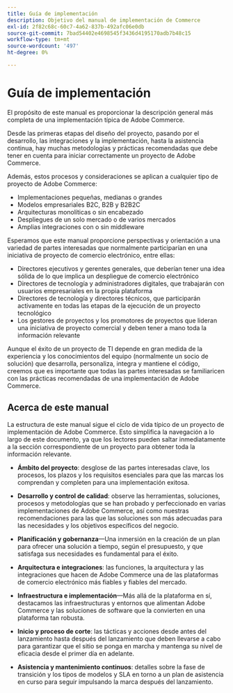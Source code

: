 ```yaml
---
title: Guía de implementación
description: Objetivo del manual de implementación de Commerce
exl-id: 2f82c68c-60c7-4a62-837b-492afc06e0db
source-git-commit: 7bad54402e4698545f3436d4195170adb7b48c15
workflow-type: tm+mt
source-wordcount: '497'
ht-degree: 0%

---
```


# Guía de implementación

El propósito de este manual es proporcionar la descripción general más completa de una implementación típica de Adobe Commerce.

Desde las primeras etapas del diseño del proyecto, pasando por el desarrollo, las integraciones y la implementación, hasta la asistencia continua, hay muchas metodologías y prácticas recomendadas que debe tener en cuenta para iniciar correctamente un proyecto de Adobe Commerce.

Además, estos procesos y consideraciones se aplican a cualquier tipo de proyecto de Adobe Commerce:

- Implementaciones pequeñas, medianas o grandes
- Modelos empresariales B2C, B2B y B2B2C
- Arquitecturas monolíticas o sin encabezado
- Despliegues de un solo mercado o de varios mercados
- Amplias integraciones con o sin middleware

Esperamos que este manual proporcione perspectivas y orientación a una variedad de partes interesadas que normalmente participarían en una iniciativa de proyecto de comercio electrónico, entre ellas:

- Directores ejecutivos y gerentes generales, que deberían tener una idea sólida de lo que implica un despliegue de comercio electrónico
- Directores de tecnología y administradores digitales, que trabajarán con usuarios empresariales en la propia plataforma
- Directores de tecnología y directores técnicos, que participarán activamente en todas las etapas de la ejecución de un proyecto tecnológico
- Los gestores de proyectos y los promotores de proyectos que lideran una iniciativa de proyecto comercial y deben tener a mano toda la información relevante

Aunque el éxito de un proyecto de TI depende en gran medida de la experiencia y los conocimientos del equipo (normalmente un socio de solución) que desarrolla, personaliza, integra y mantiene el código, creemos que es importante que todas las partes interesadas se familiaricen con las prácticas recomendadas de una implementación de Adobe Commerce.

## Acerca de este manual

La estructura de este manual sigue el ciclo de vida típico de un proyecto de implementación de Adobe Commerce. Esto simplifica la navegación a lo largo de este documento, ya que los lectores pueden saltar inmediatamente a la sección correspondiente de un proyecto para obtener toda la información relevante.

- **Ámbito del proyecto**: desglose de las partes interesadas clave, los procesos, los plazos y los requisitos esenciales para que las marcas los comprendan y completen para una implementación exitosa.

- **Desarrollo y control de calidad**: observe las herramientas, soluciones, procesos y metodologías que se han probado y perfeccionado en varias implementaciones de Adobe Commerce, así como nuestras recomendaciones para las que las soluciones son más adecuadas para las necesidades y los objetivos específicos del negocio.

- **Planificación y gobernanza**—Una inmersión en la creación de un plan para ofrecer una solución a tiempo, según el presupuesto, y que satisfaga sus necesidades es fundamental para el éxito.

- **Arquitectura e integraciones**: las funciones, la arquitectura y las integraciones que hacen de Adobe Commerce una de las plataformas de comercio electrónico más fiables y fiables del mercado.

- **Infraestructura e implementación**—Más allá de la plataforma en sí, destacamos las infraestructuras y entornos que alimentan Adobe Commerce y las soluciones de software que la convierten en una plataforma tan robusta.

- **Inicio y proceso de corte**: las tácticas y acciones desde antes del lanzamiento hasta después del lanzamiento que deben llevarse a cabo para garantizar que el sitio se ponga en marcha y mantenga su nivel de eficacia desde el primer día en adelante.

- **Asistencia y mantenimiento continuos**: detalles sobre la fase de transición y los tipos de modelos y SLA en torno a un plan de asistencia en curso para seguir impulsando la marca después del lanzamiento.
